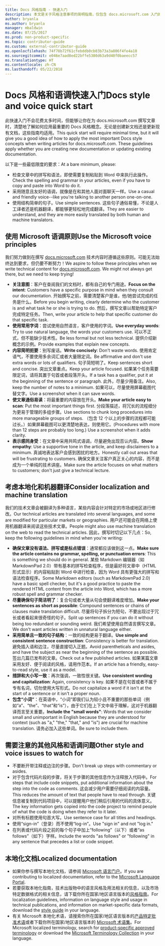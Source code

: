 ```yaml
---
title: Docs 风格指南 - 快速入门
description: 本文是关于风格注意事项的简明指南，仅包含 docs.microsoft.com 入门的基本主题。
author: bryanla
ms.author: bryanla
manager: mbaldwin
ms.date: 07/25/2017
ms.prod: non-product-specific
ms.topic: contributor-guide
ms.custom: external-contributor-guide
ms.openlocfilehash: 74f78b72f61cfebddb0cb03b73a3a806f4fe4a10
ms.sourcegitcommit: e046e7aad8ed22bffe5380d63a9d40f0baeecc57
ms.translationtype: HT
ms.contentlocale: zh-CN
ms.lasthandoff: 05/22/2018
---
```

# <a name="docs-style-and-voice-quick-start"></a><span data-ttu-id="b8f64-103">Docs 风格和语调快速入门</span><span class="sxs-lookup"><span data-stu-id="b8f64-103">Docs style and voice quick start</span></span>

<span data-ttu-id="b8f64-104">此快速入门不会花费太多时间，但能够让你在为 docs.microsoft.com 撰写文章时，清楚地了解如何应用最重要的 Docs 风格概念。无论是创建新文档还是更新现有文档，这些指南均适用。</span><span class="sxs-lookup"><span data-stu-id="b8f64-104">This quick start will require minimal time, but it will give you a good idea of how to apply the most important Docs style concepts when writing articles for docs.microsoft.com. These guidelines apply whether you are creating new documentation or updating existing documentation.</span></span>

<span data-ttu-id="b8f64-105">以下是一些最低限度的要求：</span><span class="sxs-lookup"><span data-stu-id="b8f64-105">At a bare minimum, please:</span></span>

- <span data-ttu-id="b8f64-106">检查文章中的拼写和语法，即使需要复制粘贴到 Word 中来执行此操作。</span><span class="sxs-lookup"><span data-stu-id="b8f64-106">Check the spelling and grammar in your articles, even if you have to copy and paste into Word to do it.</span></span>
- <span data-ttu-id="b8f64-107">采用随意且友好的语调，就像是在和其他人面对面聊天一样。</span><span class="sxs-lookup"><span data-stu-id="b8f64-107">Use a casual and friendly voice--like you're talking to another person one-on-one.</span></span>
- <span data-ttu-id="b8f64-108">使用结构简单的句子。</span><span class="sxs-lookup"><span data-stu-id="b8f64-108">Use simple sentences.</span></span> <span data-ttu-id="b8f64-109">这些句子通俗易懂，不论是人工译者还是机器翻译，都能够更轻松地完成翻译。</span><span class="sxs-lookup"><span data-stu-id="b8f64-109">They are easier to understand, and they are more easily translated by both human and machine translators.</span></span>

## <a name="use-the-microsoft-voice-principles"></a><span data-ttu-id="b8f64-110">使用 Microsoft 语调原则</span><span class="sxs-lookup"><span data-stu-id="b8f64-110">Use the Microsoft voice principles</span></span>

<span data-ttu-id="b8f64-111">我们努力做到在撰写 [docs.microsoft.com](https://docs.microsoft.com) 技术内容时遵循这些原则。可能无法始终达到要求，但仍要不断努力！</span><span class="sxs-lookup"><span data-stu-id="b8f64-111">We aspire to follow these principles when we write technical content for [docs.microsoft.com](https://docs.microsoft.com). We might not always get there, but we need to keep trying!</span></span>

- <span data-ttu-id="b8f64-112">**关注意图**：客户在查阅我们的文档时，都有自己的专门用途。</span><span class="sxs-lookup"><span data-stu-id="b8f64-112">**Focus on the intent**: Customers have a specific purpose in mind when they consult our documentation.</span></span> <span data-ttu-id="b8f64-113">开始撰写之前，需要清楚客户是谁，他/她尝试完成的任务是什么。</span><span class="sxs-lookup"><span data-stu-id="b8f64-113">Before you begin writing, clearly determine who the customer is and what task he or she is trying to do.</span></span> <span data-ttu-id="b8f64-114">然后，撰写文章以帮助特定客户完成特定任务。</span><span class="sxs-lookup"><span data-stu-id="b8f64-114">Then, write your article to help that specific customer do that specific task.</span></span>
- <span data-ttu-id="b8f64-115">**使用常用字词**：尝试使用自然语言，客户使用的字词。</span><span class="sxs-lookup"><span data-stu-id="b8f64-115">**Use everyday words**: Try to use natural language, the words your customers use.</span></span> <span data-ttu-id="b8f64-116">可以不正式，但不能缺少技术性。</span><span class="sxs-lookup"><span data-stu-id="b8f64-116">Be less formal but not less technical.</span></span> <span data-ttu-id="b8f64-117">提供介绍新概念的示例。</span><span class="sxs-lookup"><span data-stu-id="b8f64-117">Provide examples that explain new concepts.</span></span>
- <span data-ttu-id="b8f64-118">**内容简明扼要**：别写废话。</span><span class="sxs-lookup"><span data-stu-id="b8f64-118">**Write concisely**: Don't waste words.</span></span> <span data-ttu-id="b8f64-119">使用肯定语气，不要使用多余词汇或者大量限定词。</span><span class="sxs-lookup"><span data-stu-id="b8f64-119">Be affirmative and don't use extra words or lots of qualifiers.</span></span> <span data-ttu-id="b8f64-120">句子简短明了。</span><span class="sxs-lookup"><span data-stu-id="b8f64-120">Keep sentences short and concise.</span></span> <span data-ttu-id="b8f64-121">突出文章重点。</span><span class="sxs-lookup"><span data-stu-id="b8f64-121">Keep your article focused.</span></span> <span data-ttu-id="b8f64-122">如果某个任务需要限定词，请将其置于句首或者段落开头。</span><span class="sxs-lookup"><span data-stu-id="b8f64-122">If a task has a qualifier, put it at the beginning of the sentence or paragraph.</span></span> <span data-ttu-id="b8f64-123">此外，尽量少用备注。</span><span class="sxs-lookup"><span data-stu-id="b8f64-123">Also, keep the number of notes to a minimum.</span></span> <span data-ttu-id="b8f64-124">如果可以，尽量使用屏幕截图代替文字。</span><span class="sxs-lookup"><span data-stu-id="b8f64-124">Use a screenshot when it can save words.</span></span>
- <span data-ttu-id="b8f64-125">**使文章通俗易读**：将最重要的内容放在开头。</span><span class="sxs-lookup"><span data-stu-id="b8f64-125">**Make your article easy to scan**: Put the most important things first.</span></span> <span data-ttu-id="b8f64-126">分段落描述，将冗长的流程细分为更易于管理的多组步骤。</span><span class="sxs-lookup"><span data-stu-id="b8f64-126">Use sections to chunk long procedures into more manageable groups of steps.</span></span> <span data-ttu-id="b8f64-127">（包含 12 个以上的步骤的流程都可能过长。）如果屏幕截图可以更清楚地表达，则使用它。</span><span class="sxs-lookup"><span data-stu-id="b8f64-127">(Procedures with more than 12 steps are probably too long.) Use a screenshot when it adds clarity.</span></span>
- <span data-ttu-id="b8f64-128">**表示感同身受**：在文章中采用共鸣式语调，尽量避免出现否认内容。</span><span class="sxs-lookup"><span data-stu-id="b8f64-128">**Show empathy**: Use a supportive tone in the article, and keep disclaimers to a minimum.</span></span> <span data-ttu-id="b8f64-129">真诚地表达客户会感到困扰的地方。</span><span class="sxs-lookup"><span data-stu-id="b8f64-129">Honestly call out areas that will be frustrating to customers.</span></span> <span data-ttu-id="b8f64-130">确保文章关注客户真正关心的内容，而不是成为一个单纯的技术讲座。</span><span class="sxs-lookup"><span data-stu-id="b8f64-130">Make sure the article focuses on what matters to customers; don't just give a technical lecture.</span></span>

## <a name="consider-localization-and-machine-translation"></a><span data-ttu-id="b8f64-131">考虑本地化和机器翻译</span><span class="sxs-lookup"><span data-stu-id="b8f64-131">Consider localization and machine translation</span></span>

<span data-ttu-id="b8f64-132">我们的技术文章会被翻译为多种语言，某些内容会针对特定的市场或地区进行修改。</span><span class="sxs-lookup"><span data-stu-id="b8f64-132">Our technical articles are translated into several languages, and some are modified for particular markets or geographies.</span></span> <span data-ttu-id="b8f64-133">用户还可能会在网络上使用机器翻译来阅读这些技术文章。</span><span class="sxs-lookup"><span data-stu-id="b8f64-133">People might also use machine translation on the web to read the technical articles.</span></span> <span data-ttu-id="b8f64-134">因此，撰写时切记以下几点：</span><span class="sxs-lookup"><span data-stu-id="b8f64-134">So, keep the following guidelines in mind when you're writing:</span></span>

- <span data-ttu-id="b8f64-135">**确保文章没有语法、拼写或是标点错误**：通常都应该做到这一点。</span><span class="sxs-lookup"><span data-stu-id="b8f64-135">**Make sure the article contains no grammar, spelling, or punctuation errors**: This is something we should do in general.</span></span> <span data-ttu-id="b8f64-136">某些 Markdown 编辑器（如 MarkdownPad 2.0）带有基本的拼写检查程序，但是最好将文章中（HTML 形式显示）的内容粘贴到 Word 中进行检查，因为 Word 具有更强大的拼写和语法检查程序。</span><span class="sxs-lookup"><span data-stu-id="b8f64-136">Some Markdown editors (such as MarkdownPad 2.0) have a basic spell checker, but it's a good practice to paste the rendered HTML content from the article into Word, which has a more robust spell and grammar checker.</span></span>
- <span data-ttu-id="b8f64-137">**尽量确保句子简洁明了**：复合句或者大量从句会使翻译难度增加。</span><span class="sxs-lookup"><span data-stu-id="b8f64-137">**Make your sentences as short as possible**: Compound sentences or chains of clauses make translation difficult.</span></span> <span data-ttu-id="b8f64-138">尽量将句子拆分为短句，不要出现过于冗长或者看起来很奇怪的句子。</span><span class="sxs-lookup"><span data-stu-id="b8f64-138">Split up sentences if you can do it without being too redundant or sounding weird.</span></span> <span data-ttu-id="b8f64-139">我们希望使用自然语言撰写文章。</span><span class="sxs-lookup"><span data-stu-id="b8f64-139">We don't want articles written in unnatural language either.</span></span>
- <span data-ttu-id="b8f64-140">**采用简单且一致的句子结构**：一致的结构更易于翻译。</span><span class="sxs-lookup"><span data-stu-id="b8f64-140">**Use simple and consistent sentence construction**: Consistency is better for translation.</span></span> <span data-ttu-id="b8f64-141">避免插入语和边注，尽量直接切入正题。</span><span class="sxs-lookup"><span data-stu-id="b8f64-141">Avoid parentheticals and asides, and have the subject as near the beginning of the sentence as possible.</span></span> <span data-ttu-id="b8f64-142">签出几篇已发布的文章。</span><span class="sxs-lookup"><span data-stu-id="b8f64-142">Check out a few published articles.</span></span> <span data-ttu-id="b8f64-143">如果某篇文章采用友好、便于阅读的风格，请用作范本。</span><span class="sxs-lookup"><span data-stu-id="b8f64-143">If an article has a friendly, easy-to-read style, use it as a model.</span></span>
- <span data-ttu-id="b8f64-144">**措辞和大小写一致**：再次强调，一致性很关键。</span><span class="sxs-lookup"><span data-stu-id="b8f64-144">**Use consistent wording and capitalization**: Again, consistency is key.</span></span> <span data-ttu-id="b8f64-145">如果不是在句首或者不属于专有名词，切勿使用大写形式。</span><span class="sxs-lookup"><span data-stu-id="b8f64-145">Do not capitalize a word if it isn't at the start of a sentence or it isn't a proper noun.</span></span>
- <span data-ttu-id="b8f64-146">**包含“小词”**：在英语中，“小词”即我们认为较小且不重要的那些单词（例如“a”、“the”、“that”和“is”），由于它们在上下文中易于理解，这对于机器翻译而言至关重要。</span><span class="sxs-lookup"><span data-stu-id="b8f64-146">**Include the "small words"**: Words that we consider small and unimportant in English because they are understood for context (such as "a," "the," "that," and "is") are crucial for machine translation.</span></span> <span data-ttu-id="b8f64-147">请务必加入这些单词。</span><span class="sxs-lookup"><span data-stu-id="b8f64-147">Be sure to include them.</span></span>

## <a name="other-style-and-voice-issues-to-watch-for"></a><span data-ttu-id="b8f64-148">需要注意的其他风格和语调问题</span><span class="sxs-lookup"><span data-stu-id="b8f64-148">Other style and voice issues to watch for</span></span>

- <span data-ttu-id="b8f64-149">不要断开带注释或边注的步骤。</span><span class="sxs-lookup"><span data-stu-id="b8f64-149">Don't break up steps with commentary or asides.</span></span>
- <span data-ttu-id="b8f64-150">对于包含代码片段的步骤，将关于步骤的其他信息作为注释放入代码中。</span><span class="sxs-lookup"><span data-stu-id="b8f64-150">For steps that include code snippets, put additional information about the step into the code as comments.</span></span> <span data-ttu-id="b8f64-151">这会减少用户需要仔细阅读的内容量。</span><span class="sxs-lookup"><span data-stu-id="b8f64-151">This reduces the amount of text that people have to read through.</span></span> <span data-ttu-id="b8f64-152">关键信息被复制到代码项目中，可以提醒用户他们稍后引用的代码的具体意义。</span><span class="sxs-lookup"><span data-stu-id="b8f64-152">The key information gets copied into the code project to remind people of what the code is doing when they refer to it later.</span></span>
- <span data-ttu-id="b8f64-153">对所有标题使用句首大写。</span><span class="sxs-lookup"><span data-stu-id="b8f64-153">Use sentence case for all titles and headings.</span></span>
- <span data-ttu-id="b8f64-154">使用“sign-in”（登录）而不使用“log-in”。</span><span class="sxs-lookup"><span data-stu-id="b8f64-154">Use "sign in" and not "log in."</span></span>
- <span data-ttu-id="b8f64-155">在列表或代码片段之前的每个句子中加上“following”（以下）或者“as follows”（如下）字样。</span><span class="sxs-lookup"><span data-stu-id="b8f64-155">Include the words "as follows" or "following" in any sentence that precedes a list or code snippet.</span></span>

## <a name="localized-documentation"></a><span data-ttu-id="b8f64-156">本地化文档</span><span class="sxs-lookup"><span data-stu-id="b8f64-156">Localized documentation</span></span>

- <span data-ttu-id="b8f64-157">如果你参与撰写本地化文档，请参阅 [Microsoft 语言门户](https://www.microsoft.com/Language/Default.aspx)。</span><span class="sxs-lookup"><span data-stu-id="b8f64-157">If you are contributing to localized documentation, refer to the [Microsoft Language Portal](https://www.microsoft.com/Language/Default.aspx).</span></span>
- <span data-ttu-id="b8f64-158">若要获取本地化指南，技术出版物中的语言风格及用法相关的信息，以及市场特定数据格式的相关信息，请下载你所在国家/地区语言版本的[风格指南](https://www.microsoft.com/Language/StyleGuides.aspx)。</span><span class="sxs-lookup"><span data-stu-id="b8f64-158">For localization guidelines, information on language style and usage in technical publications, and information on market-specific data formats, download the [style guide](https://www.microsoft.com/Language/StyleGuides.aspx) in your language.</span></span>
- <span data-ttu-id="b8f64-159">有关 Microsoft 本地化术语，请搜索你所在国家/地区语言版本的[产品特定批准术语](https://www.microsoft.com/Language/Search.aspx)或者下载你所在国家/地区语言版本的 [Microsoft 术语集](https://www.microsoft.com/Language/Terminology.aspx)。</span><span class="sxs-lookup"><span data-stu-id="b8f64-159">For Microsoft localized terminology, search for [product-specific approved terminology](https://www.microsoft.com/Language/Search.aspx) or download the [Microsoft Terminology Collection](https://www.microsoft.com/Language/Terminology.aspx) in your language.</span></span>
